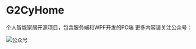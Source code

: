 # G2CyHome
个人智能家居开源项目，包含服务端和WPF开发的PC端
更多内容请关注公众号：

![公众号](https://user-images.githubusercontent.com/25916858/161510107-ad8c39d4-43d5-4ba5-8efa-8396f069a73f.jpg)
